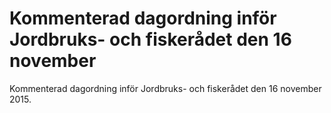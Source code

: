 # Kommenterad dagordning inför Jordbruks- och fiskerådet den 16 november

Kommenterad dagordning inför Jordbruks- och fiskerådet den 16 november 2015.
